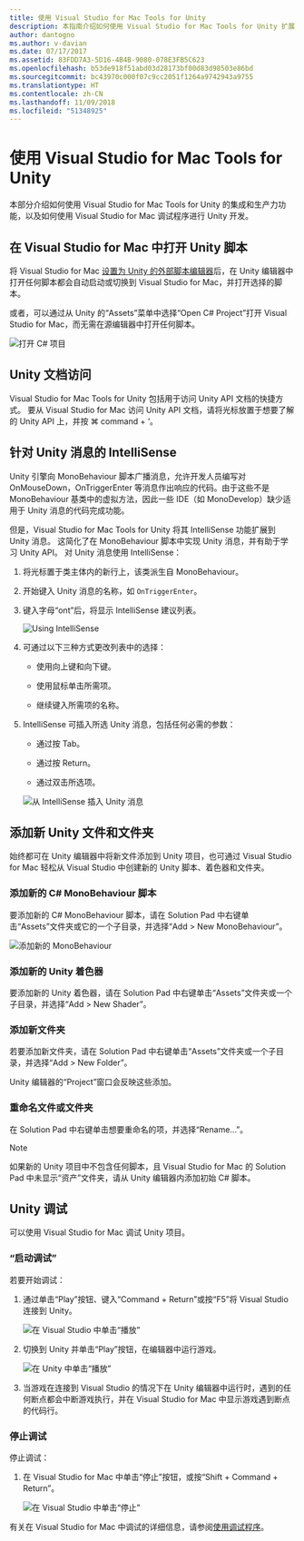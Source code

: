 ```yaml
---
title: 使用 Visual Studio for Mac Tools for Unity
description: 本指南介绍如何使用 Visual Studio for Mac Tools for Unity 扩展
author: dantogno
ms.author: v-davian
ms.date: 07/17/2017
ms.assetid: 83FDD7A3-5D16-4B4B-9080-078E3FB5C623
ms.openlocfilehash: b53de918f51abd03d28173bf00d83d98503e86bd
ms.sourcegitcommit: bc43970c000f07c9cc2051f1264a9742943a9755
ms.translationtype: HT
ms.contentlocale: zh-CN
ms.lasthandoff: 11/09/2018
ms.locfileid: "51348925"
---
```

# <a name="using-visual-studio-for-mac-tools-for-unity"></a>使用 Visual Studio for Mac Tools for Unity

本部分介绍如何使用 Visual Studio for Mac Tools for Unity 的集成和生产力功能，以及如何使用 Visual Studio for Mac 调试程序进行 Unity 开发。

## <a name="opening-unity-scripts-in-visual-studio-for-mac"></a>在 Visual Studio for Mac 中打开 Unity 脚本

将 Visual Studio for Mac [设置为 Unity 的外部脚本编辑器](setup-vsmac-tools-unity.md#configure-unity-for-use-with-visual-studio-for-mac)后，在 Unity 编辑器中打开任何脚本都会自动启动或切换到 Visual Studio for Mac，并打开选择的脚本。

或者，可以通过从 Unity 的“Assets”菜单中选择“Open C# Project”打开 Visual Studio for Mac，而无需在源编辑器中打开任何脚本。

![打开 C# 项目](media/using-vsmac-tools-unity-image1.png)

## <a name="unity-documentation-access"></a>Unity 文档访问

Visual Studio for Mac Tools for Unity 包括用于访问 Unity API 文档的快捷方式。 要从 Visual Studio for Mac 访问 Unity API 文档，请将光标放置于想要了解的 Unity API 上，并按 ⌘ command + ‘。

## <a name="intellisense-for-unity-messages"></a>针对 Unity 消息的 IntelliSense
Unity 引擎向 MonoBehaviour 脚本广播消息，允许开发人员编写对 OnMouseDown，OnTriggerEnter 等消息作出响应的代码。由于这些不是 MonoBehaviour 基类中的虚拟方法，因此一些 IDE（如 MonoDevelop）缺少适用于 Unity 消息的代码完成功能。

但是，Visual Studio for Mac Tools for Unity 将其 IntelliSense 功能扩展到 Unity 消息。 这简化了在 MonoBehaviour 脚本中实现 Unity 消息，并有助于学习 Unity API。 对 Unity 消息使用 IntelliSense：

1. 将光标置于类主体内的新行上，该类派生自 MonoBehaviour。

2. 开始键入 Unity 消息的名称，如 `OnTriggerEnter`。

3. 键入字母“ont”后，将显示 IntelliSense 建议列表。

   ![Using IntelliSense](media/using-vsmac-tools-unity-image2.png)

4. 可通过以下三种方式更改列表中的选择：

   * 使用向上键和向下键。

   * 使用鼠标单击所需项。

   * 继续键入所需项的名称。

5. IntelliSense 可插入所选 Unity 消息，包括任何必需的参数：

   * 通过按 Tab。

   * 通过按 Return。

   * 通过双击所选项。

   ![从 IntelliSense 插入 Unity 消息](media/using-vsmac-tools-unity-image3.png)

## <a name="adding-new-unity-files-and-folders"></a>添加新 Unity 文件和文件夹

始终都可在 Unity 编辑器中将新文件添加到 Unity 项目，也可通过 Visual Studio for Mac 轻松从 Visual Studio 中创建新的 Unity 脚本、着色器和文件夹。

### <a name="add-a-new-c-monobehaviour-script"></a>添加新的 C# MonoBehaviour 脚本

要添加新的 C# MonoBehaviour 脚本，请在 Solution Pad 中右键单击“Assets”文件夹或它的一个子目录，并选择“Add > New MonoBehaviour”。

![添加新的 MonoBehaviour](media/using-vsmac-tools-unity-image4.png)

### <a name="add-a-new-unity-shader"></a>添加新的 Unity 着色器

要添加新的 Unity 着色器，请在 Solution Pad 中右键单击“Assets”文件夹或一个子目录，并选择“Add > New Shader”。

### <a name="add-a-new-folder"></a>添加新文件夹

若要添加新文件夹，请在 Solution Pad 中右键单击“Assets”文件夹或一个子目录，并选择“Add > New Folder”。

Unity 编辑器的“Project”窗口会反映这些添加。

### <a name="to-rename-a-file-or-folder"></a>重命名文件或文件夹
在 Solution Pad 中右键单击想要重命名的项，并选择“Rename...”。

> [!NOTE]
> 如果新的 Unity 项目中不包含任何脚本，且 Visual Studio for Mac 的 Solution Pad 中未显示“资产”文件夹，请从 Unity 编辑器内添加初始 C# 脚本。

## <a name="unity-debugging"></a>Unity 调试

可以使用 Visual Studio for Mac 调试 Unity 项目。

### <a name="start-debugging"></a>“启动调试”

若要开始调试：

1. 通过单击“Play”按钮、键入“Command + Return”或按“F5”将 Visual Studio 连接到 Unity。

   ![在 Visual Studio 中单击“播放”](media/using-vsmac-tools-unity-image5.png)

2. 切换到 Unity 并单击“Play”按钮，在编辑器中运行游戏。

   ![在 Unity 中单击“播放”](media/using-vsmac-tools-unity-image6.png)

3. 当游戏在连接到 Visual Studio 的情况下在 Unity 编辑器中运行时，遇到的任何断点都会中断游戏执行，并在 Visual Studio for Mac 中显示游戏遇到断点的代码行。

### <a name="stop-debugging"></a>停止调试

停止调试：

1. 在 Visual Studio for Mac 中单击“停止”按钮，或按“Shift + Command + Return”。

   ![在 Visual Studio 中单击“停止”](media/using-vsmac-tools-unity-image7.png)

有关在 Visual Studio for Mac 中调试的详细信息，请参阅[使用调试程序](debugging.md)。
